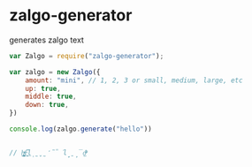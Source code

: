 # zalgo-generator
generates zalgo text



```javascript
var Zalgo = require("zalgo-generator");

var zalgo = new Zalgo({
	amount: "mini", // 1, 2, 3 or small, medium, large, etc 
	up: true,
	middle: true,
	down: true,
})

console.log(zalgo.generate("hello"))


// h̵̟̱̟̘͚̺̪ͤͩé̹̠̭͆͟l̩̰̬̰̒̃̎͘l̟̱̙̅ǫ̜̩ͫͦͭ̑



```